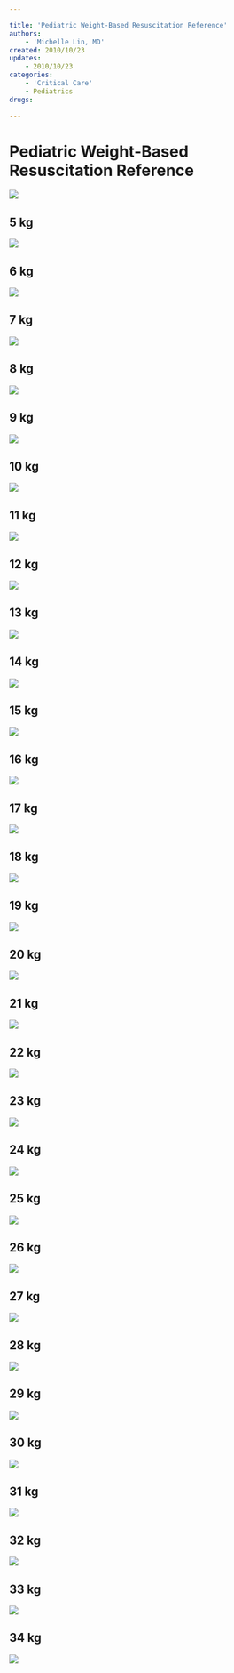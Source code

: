 ```yaml
---

title: 'Pediatric Weight-Based Resuscitation Reference'
authors:
    - 'Michelle Lin, MD'
created: 2010/10/23
updates:
    - 2010/10/23
categories:
    - 'Critical Care'
    - Pediatrics
drugs: 

---
```



# Pediatric Weight-Based Resuscitation Reference

![](https://d2p53dh3qxfm0x.cloudfront.net/uploads/img/1jx/5/m/db62b567-bfe9-5243-8cb3-f4162fa6f358/640.png)

## 5 kg

![](https://d2p53dh3qxfm0x.cloudfront.net/uploads/img/1jx/5/m/e9dcd990-eb8c-5a66-b865-eaac8ff72cbd/640.png)

## 6 kg

![](https://d2p53dh3qxfm0x.cloudfront.net/uploads/img/1jx/5/m/16409aab-5992-5f86-92cd-4e4eed72b2bb/640.png)

## 7 kg

![](https://d2p53dh3qxfm0x.cloudfront.net/uploads/img/1jx/5/m/6986169d-8c40-5497-956b-a64a1a96b0f0/640.png)

## 8 kg

![](https://d2p53dh3qxfm0x.cloudfront.net/uploads/img/1jx/5/m/c283f1a5-cde7-5cd7-bcfa-b02dadcebd16/640.png)

## 9 kg

![](https://d2p53dh3qxfm0x.cloudfront.net/uploads/img/1jx/5/m/b4a7dc68-4804-56dc-82bc-5ac33f1ecdb3/640.png)

## 10 kg

![](https://d2p53dh3qxfm0x.cloudfront.net/uploads/img/1jx/5/m/dd9f2ae3-3380-529e-b9ba-123f4a71e47f/640.png)

## 11 kg

![](https://d2p53dh3qxfm0x.cloudfront.net/uploads/img/1jx/5/m/9007ab75-ca52-5f4b-8a6c-01caeaba361e/640.png)

## 12 kg

![](https://d2p53dh3qxfm0x.cloudfront.net/uploads/img/1jx/5/m/b2f02c11-ccea-56fb-a824-9122a2a90641/640.png)

## 13 kg

![](https://d2p53dh3qxfm0x.cloudfront.net/uploads/img/1jx/5/m/18c28965-4412-51d7-8977-9bb12cd98031/640.png)

## 14 kg

![](https://d2p53dh3qxfm0x.cloudfront.net/uploads/img/1jx/5/m/3293c331-3a53-5d0a-ad60-bd4ca791f754/640.png)

## 15 kg

![](https://d2p53dh3qxfm0x.cloudfront.net/uploads/img/1jx/5/m/b837fd40-a37b-58b1-a1f5-5df2f40ad1a2/640.png)

## 16 kg

![](https://d2p53dh3qxfm0x.cloudfront.net/uploads/img/1jx/5/m/86f34011-2da3-5aca-a99d-f3dde60f88e3/640.png)

## 17 kg

![](https://d2p53dh3qxfm0x.cloudfront.net/uploads/img/1jx/5/m/6736a46e-eb78-5974-a3ee-97cc015a8240/640.png)

## 18 kg

![](https://d2p53dh3qxfm0x.cloudfront.net/uploads/img/1jx/5/m/789b7885-93b3-594d-8d2e-05a45f0fc3f1/640.png)

## 19 kg

![](https://d2p53dh3qxfm0x.cloudfront.net/uploads/img/1jx/5/m/f2fa77bc-337c-513b-8cbf-8ce834e753c2/640.png)

## 20 kg

![](https://d2p53dh3qxfm0x.cloudfront.net/uploads/img/1jx/5/m/cbe4a139-299b-53eb-a462-8fd82f0740bd/640.png)

## 21 kg

![](https://d2p53dh3qxfm0x.cloudfront.net/uploads/img/1jx/5/m/6a924a74-0c1d-502f-a46f-358595285b60/640.png)

## 22 kg

![](https://d2p53dh3qxfm0x.cloudfront.net/uploads/img/1jx/5/m/9b76be1d-0ed2-5333-8e82-365bbe71020e/640.png)

## 23 kg

![](https://d2p53dh3qxfm0x.cloudfront.net/uploads/img/1jx/5/m/bccc18be-6e74-56c8-a337-4b1cf48e69be/640.png)

## 24 kg

![](https://d2p53dh3qxfm0x.cloudfront.net/uploads/img/1jx/5/m/425dac24-b6e6-59d6-917c-16d1b60fc797/640.png)

## 25 kg

![](https://d2p53dh3qxfm0x.cloudfront.net/uploads/img/1jx/5/m/962b6f05-1194-5af0-86d2-d271bf16246c/640.png)

## 26 kg

![](https://d2p53dh3qxfm0x.cloudfront.net/uploads/img/1jx/5/m/111f3c26-98c3-5251-a29d-12879a8586e8/640.png)

## 27 kg

![](https://d2p53dh3qxfm0x.cloudfront.net/uploads/img/1jx/5/m/06e25474-b49b-5ca1-8be6-02351d572839/640.png)

## 28 kg

![](https://d2p53dh3qxfm0x.cloudfront.net/uploads/img/1jx/5/m/21c67a77-3bbe-5094-8942-5a492bd91349/640.png)

## 29 kg

![](https://d2p53dh3qxfm0x.cloudfront.net/uploads/img/1jx/5/m/b5ebda89-01c8-5e5f-87a8-0b4349987d8e/640.png)

## 30 kg

![](https://d2p53dh3qxfm0x.cloudfront.net/uploads/img/1jx/5/m/dad96e22-2392-5310-a81c-cd4993bc9661/640.png)

## 31 kg

![](https://d2p53dh3qxfm0x.cloudfront.net/uploads/img/1jx/5/m/9d1db4c0-70be-508e-a3eb-8290689972ea/640.png)

## 32 kg

![](https://d2p53dh3qxfm0x.cloudfront.net/uploads/img/1jx/5/m/2a14666e-156e-583e-9fa7-b6476953ec27/640.png)

## 33 kg

![](https://d2p53dh3qxfm0x.cloudfront.net/uploads/img/1jx/5/m/6f42d4ab-fb98-520d-9c98-e39d4888c5b6/640.png)

## 34 kg

![](https://d2p53dh3qxfm0x.cloudfront.net/uploads/img/1jx/5/m/b82c2d31-15be-5161-b6d8-553e0b9c3157/640.png)
